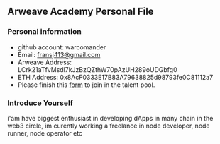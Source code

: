 ## Arweave Academy Personal File

### Personal information

- github account: warcomander
- Email: fransj413@gmail.com
- Arweave Address: LCrk21aTfvMsdl7kJzBzQZthW70pAzUH289oUDGbfg0
- ETH Address: 0x8AcF0333E17B83A79638825d98793fe0C81112a7
- Please finish this [form](https://docs.google.com/forms/d/e/1FAIpQLSfWA5fIIcBgmRppm3jNz5vmf9Mai_QMVil-2pO4r7YKn_Zhtw/viewform?usp=sf_link) to join in the talent pool.

### Introduce Yourself
  i'am have biggest enthusiast in developing dApps in many chain in the web3 circle, im curently working a freelance in node developer, node runner, node operator etc

